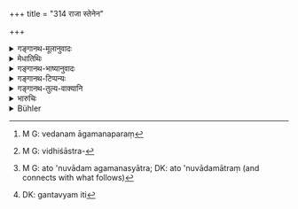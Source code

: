 +++
title = "314 राजा स्तेनेन"

+++

<details><summary>गङ्गानथ-मूलानुवादः</summary>

The wise thief shall approach the king, with flying hair, confessing the theft, with the words—‘I have done this, punish me’;—(314)
</details>

<details><summary>मेधातिथिः</summary>

अविशेषोपादाने सुवर्णहारी **स्तेनो** द्रष्टव्यः, तस्यैव शास्त्रान्तरे गमनविधानात् । न चेदम् आगमनपरं[^११] विधिशास्त्रम्,[^१२] दण्डविधित्वात् । उक्तं हि "स्तेनस्यातः प्रवक्ष्यामि विधिं दण्डविनिर्णये" (म्ध् ८.३०१) इति । अतो ऽनुवादओ गमनस्यात्र[^१३] । राजसकाशं सुवर्णचौरेण गन्तव्यम्[^१४] । **मुक्तकेशेन धीमता** दैर्यवता । "धावता" इति पाठान्तरम् । **आचक्षाणेन** कथयता पथि तत्पातकम् "**एवंकर्मास्मि** ब्राह्मणस्य मयेयत् सुवर्णं हृतम् इति कुरु निग्रहं मे" ॥ ८.३१४ ॥


[^१४]:
     DK: gantavyam iti


[^१३]:
     M G: ato 'nuvādam agamanasyātra; DK: ato 'nuvādamātraṃ (and connects with what follows)


[^१२]:
     M G: vidhiśāstra-


[^११]:
     M G: vedanam āgamanaparaṃ
</details>

<details><summary>गङ्गानथ-भाष्यानुवादः</summary>

In as much as nothing is specified, the ‘*thief*’ here is to be understood as one who has stolen *gold*; specially as it is only in the case of such a thief that other Smṛti-texts have laid down the ‘approaching of the king.’ The present text itself cannot be taken as an injunction laying down the act of ‘approaching’; because the subject-matter of the present context consists of the injunction of punishments for theft, as clearly declared above in Verse 301—‘I am now going to expound the law relating to punishments for theft.’ Hence the present can only be taken as a *re-iteration* of the act of ‘approaching’ (enjoined elsewhere); hence it must mean that ‘one who has stolen gold should approach the king’—‘*with flying hair*.’

‘*Wise*’—courageous.

Another reading for ‘*dhīmatā*,’ ‘*wise*,’ is ‘*dhāvatā*,’ ‘*running*.’ ‘*confessing*’—proclaiming his crime on the road—‘*i have done this*’—act of stealing brāhmaṇa’s gold—inflict upon me the proper punishment.’—(314)
</details>

<details><summary>गङ्गानथ-टिप्पन्यः</summary>

**(verses 8.314-315)  
**

*Cf* 11.199-201.

These verses are quoted in *Aparārka* (p. 1078):—and in *Mitākṣarā*
(2.267, where only 315 is quoted).
</details>

<details><summary>गङ्गानथ-तुल्य-वाक्यानि</summary>

**(verses 8.314-315)**

[\[ *See* Manu
11.100-101.\]]

*Gautama* (12.48).—‘A man who has stolen gold shall approach the King,
with flying hair, holding a club in his hand, and proclaim his deed.’

*Baudhāyana* (2.1.16-17).—‘A thief shall go to the King with flying
hair, carrying on his shoulder a club of *sindhuka* wood, and say
‘strike me with this.’ Then the King shall strike him. They quote the
following verse:—“A thief shall go to the King carrying a club on his
shoulder and say to him, *Punish me with this, O King*.”’

*Āpastamba* (1.25.4).—‘A thief shall go to the King with flying hair,
carrying a club on his shoulder and tell him what he has done. The King
shall give him a blow with that club. If the thief dies, his sin is
expiated.’

*Vaśiṣṭha* (20.41).—‘If a man has stolon gold belonging to a Brāhmaṇa he
shall run with flying hair to the King, exclaiming “Ho! I am a thief,
Sir, punish me.” The King shall give him a weapon made of *udumbara*
wood, with that he shall kill himself. It is declared in the Veda that
he becomes purified by this death.’

*Viṣṇu* (52.1).—‘He who has stolen gold must bring a club to the King,
proclaiming his deed.’

*Yājñavalkya* (3.257).—‘The man who has stolen gold belonging to a
Brāhmaṇa shall present to the King a club, proclaiming his deed; he
becomes purified if the King kills him with it, or pardons him.’

*Nārada* (Theft, 27).—‘For stealing more than a hundred *palas* of gold,
silver, or other precious metals, or line clothes, or very precious
gems, corporal punishment or death shall be inflicted.’

*Nārada* (Theft, 46).—‘The thief must approach the King with flying hair
running and proclaiming his deed, saying “thus have I acted, chastise
me.” By so doing, he is cleared from guilt, because he has confessed his
deed. The King therefore shall touch him with the club or dismiss him.’

*Bṛhaspati* (22.27-28).—‘For the stealing of women, men, gold, gems, the
property of a deity or Brāhmaṇa, silk and other valuable things, the
fine shall he equal to the value of the article stolen; or double the
amount shall be inflicted by the King as fine; or the thief shall be
executed, to prevent a repetition of the offence.’

*Saṃvarta* (Aparārka, p. 1079).—‘Then the King himself shall strike the
thief with a club; if the thief is alive after this, he becomes freed
from the sin of stealing.’
</details>

<details><summary>भारुचिः</summary>

पातकं यस्य सुवर्णादेर् अभिसंबन्धेनायं स्तेन उच्यते, न द्रव्यमात्रस्य, प्रायश्चित्तमहत्त्वोपदेशात् । तथा च प्रायश्चित्तप्रकरणे विशेषयिष्यति "सुवर्णस्तेयकृत्" इत्य् एवमादि । अन्ये तु द्रव्यमात्रापहारकं स्तेनं मन्यन्ते । अत्र तत्प्रत्यवमर्शात्मकस्य श्रद्दधानतया राजाभिगमनं स्वयं **धीमता** "विविधेन वधेन च" शुद्धिहेतुर् इदं प्रायश्चित्तशास्त्रसामर्थ्याद् इत्य् एवं जानतानेन । अन्ये तु "धावता" इति पठन्त्य् आदरार्थम् । न चेयान् एव स्तेनस्य राजोपगमनं धर्मः, किं तर्हि, अयं चान्यह् ॥ ८.३१३ ॥
</details>

<details><summary>Bühler</summary>

314	A thief shall, running, approach the king, with flying hair, confessing that theft (and saying), 'Thus have I done, punish me;'
</details>
